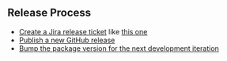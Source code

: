 ## Release Process

- [Create a Jira release ticket](https://jira.sonarsource.com/projects/DS) like [this one](https://sonarsource.atlassian.net/browse/DS-200)
- [Publish a new GitHub release](https://github.com/SonarSource/echoes-react/releases/new)
- [Bump the package version for the next development iteration](https://github.com/SonarSource/echoes-react/blob/main/package.json#L3)
